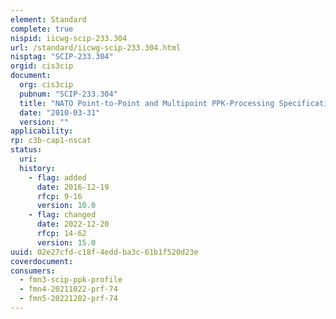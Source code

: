 ```yaml
---
element: Standard
complete: true
nispid: iicwg-scip-233.304
url: /standard/iicwg-scip-233.304.html
nisptag: "SCIP-233.304"
orgid: cis3cip
document:
  org: cis3cip
  pubnum: "SCIP-233.304"
  title: "NATO Point-to-Point and Multipoint PPK-Processing Specification Rev.1.0"
  date: "2010-03-31"
  version: ""
applicability:
rp: c3b-cap1-nscat
status:
  uri: 
  history: 
    - flag: added
      date: 2016-12-19
      rfcp: 9-16
      version: 10.0
    - flag: changed
      date: 2022-12-20
      rfcp: 14-62
      version: 15.0
uuid: 02e27cfd-c18f-4edd-ba3c-61b1f520d23e
coverdocument:
consumers:
  - fmn3-scip-ppk-profile
  - fmn4-20211022-prf-74
  - fmn5-20221202-prf-74
---
```

